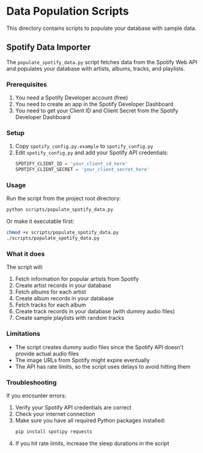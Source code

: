 # Data Population Scripts

This directory contains scripts to populate your database with sample data.

## Spotify Data Importer

The `populate_spotify_data.py` script fetches data from the Spotify Web API and populates your database with artists, albums, tracks, and playlists.

### Prerequisites

1. You need a Spotify Developer account (free)
2. You need to create an app in the Spotify Developer Dashboard
3. You need to get your Client ID and Client Secret from the Spotify Developer Dashboard

### Setup

1. Copy `spotify_config.py.example` to `spotify_config.py`
2. Edit `spotify_config.py` and add your Spotify API credentials:
   ```python
   SPOTIFY_CLIENT_ID = 'your_client_id_here'
   SPOTIFY_CLIENT_SECRET = 'your_client_secret_here'
   ```

### Usage

Run the script from the project root directory:

```bash
python scripts/populate_spotify_data.py
```

Or make it executable first:

```bash
chmod +x scripts/populate_spotify_data.py
./scripts/populate_spotify_data.py
```

### What it does

The script will:

1. Fetch information for popular artists from Spotify
2. Create artist records in your database
3. Fetch albums for each artist
4. Create album records in your database
5. Fetch tracks for each album
6. Create track records in your database (with dummy audio files)
7. Create sample playlists with random tracks

### Limitations

- The script creates dummy audio files since the Spotify API doesn't provide actual audio files
- The image URLs from Spotify might expire eventually
- The API has rate limits, so the script uses delays to avoid hitting them

### Troubleshooting

If you encounter errors:

1. Verify your Spotify API credentials are correct
2. Check your internet connection
3. Make sure you have all required Python packages installed:
   ```bash
   pip install spotipy requests
   ```
4. If you hit rate limits, increase the sleep durations in the script 
